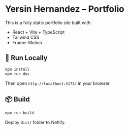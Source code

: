 # Yersin Hernandez – Portfolio

This is a fully static portfolio site built with:

- React + Vite + TypeScript
- Tailwind CSS
- Framer Motion

## 🚀 Run Locally

```bash
npm install
npm run dev
```

Then open `http://localhost:5173/` in your browser.

## 📦 Build

```bash
npm run build
```

Deploy `dist/` folder to Netlify.